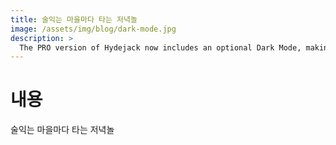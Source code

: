 ```yaml
---
title: 술익는 마을마다 타는 저녁놀
image: /assets/img/blog/dark-mode.jpg
description: >
  The PRO version of Hydejack now includes an optional Dark Mode, making it the first Jekyll theme to include this feature (to my knowledge).
---
```


# 내용
술익는 마을마다 타는 저녁놀